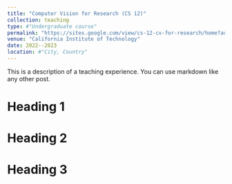```yaml
---
title: "Computer Vision for Research (CS 12)"
collection: teaching
type: #"Undergraduate course"
permalink: "https://sites.google.com/view/cs-12-cv-for-research/home?authuser=0"
venue: "California Institute of Technology"
date: 2022--2023
location: #"City, Country"
---
```


This is a description of a teaching experience. You can use markdown like any other post.

Heading 1
======

Heading 2
======

Heading 3
======